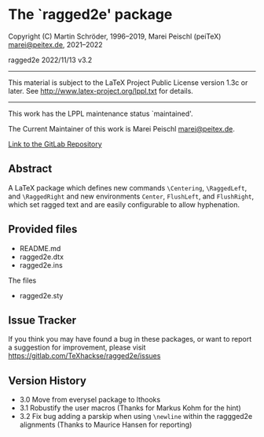 # The `ragged2e' package

Copyright (C) Martin Schröder, 1996–2019, Marei Peischl (peiTeX)  <marei@peitex.de>, 2021–2022

 ragged2e 2022/11/13 v3.2

***************************************************************************

 This material is subject to the LaTeX Project Public License version 1.3c
 or later. See http://www.latex-project.org/lppl.txt for details.

***************************************************************************

This work has the LPPL maintenance status `maintained'.

The Current Maintainer of this work is
   Marei Peischl <marei@peitex.de>.

[Link to the GitLab Repository](https://gitlab.com/TeXhackse/ragged2e)

## Abstract
A LaTeX package which defines new commands `\Centering`, `\RaggedLeft`, and `\RaggedRight` and new environments `Center`, `FlushLeft`, and `FlushRight`, which set ragged text and are easily configurable to allow hyphenation.

## Provided files

* README.md
* ragged2e.dtx
* ragged2e.ins

The files
* ragged2e.sty

## Issue Tracker
If you think you may have found a bug in these packages,
or want to report a suggestion for improvement, please visit
  https://gitlab.com/TeXhackse/ragged2e/issues


## Version History
   * 3.0 Move from everysel package to lthooks
   * 3.1 Robustify the user macros (Thanks for Markus Kohm for the hint)
   * 3.2 Fix bug adding a parskip when using `\newline` within the raggged2e alignments (Thanks to Maurice Hansen for reporting)



